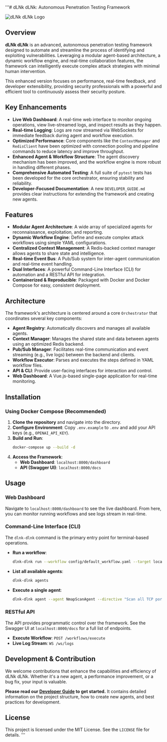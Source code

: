 '''# dLNk dLNk: Autonomous Penetration Testing Framework

![dLNk dLNk Logo](https://raw.githubusercontent.com/dlnkdlnk/framework/main/docs/assets/logo.png) <!-- Placeholder -->

## Overview

**dLNk dLNk** is an advanced, autonomous penetration testing framework designed to automate and streamline the process of identifying and exploiting vulnerabilities. Leveraging a modular agent-based architecture, a dynamic workflow engine, and real-time collaboration features, the framework can intelligently execute complex attack strategies with minimal human intervention.

This enhanced version focuses on performance, real-time feedback, and developer extensibility, providing security professionals with a powerful and efficient tool to continuously assess their security posture.

## Key Enhancements

*   **Live Web Dashboard**: A real-time web interface to monitor ongoing operations, view live-streamed logs, and inspect results as they happen.
*   **Real-time Logging**: Logs are now streamed via WebSockets for immediate feedback during agent and workflow execution.
*   **Optimized Performance**: Core components like the `ContextManager` and `RedisClient` have been optimized with connection pooling and pipeline commands to reduce latency and improve throughput.
*   **Enhanced Agent & Workflow Structure**: The agent discovery mechanism has been improved, and the workflow engine is more robust in handling different phases.
*   **Comprehensive Automated Testing**: A full suite of `pytest` tests has been developed for the core orchestrator, ensuring stability and reliability.
*   **Developer-Focused Documentation**: A new `DEVELOPER_GUIDE.md` provides clear instructions for extending the framework and creating new agents.

## Features

*   **Modular Agent Architecture**: A wide array of specialized agents for reconnaissance, exploitation, and reporting.
*   **Dynamic Workflow Engine**: Define and execute complex attack workflows using simple YAML configurations.
*   **Centralized Context Management**: A Redis-backed context manager allows agents to share state and intelligence.
*   **Real-time Event Bus**: A Pub/Sub system for inter-agent communication and real-time event handling.
*   **Dual Interfaces**: A powerful Command-Line Interface (CLI) for automation and a RESTful API for integration.
*   **Containerized & Reproducible**: Packaged with Docker and Docker Compose for easy, consistent deployment.

## Architecture

The framework's architecture is centered around a core `Orchestrator` that coordinates several key components:

*   **Agent Registry**: Automatically discovers and manages all available agents.
*   **Context Manager**: Manages the shared state and data between agents using an optimized Redis backend.
*   **Pub/Sub Manager**: Facilitates real-time communication and event streaming (e.g., live logs) between the backend and clients.
*   **Workflow Executor**: Parses and executes the steps defined in YAML workflow files.
*   **API & CLI**: Provide user-facing interfaces for interaction and control.
*   **Web Dashboard**: A Vue.js-based single-page application for real-time monitoring.

## Installation

### Using Docker Compose (Recommended)

1.  **Clone the repository** and navigate into the directory.
2.  **Configure Environment**: Copy `.env.example` to `.env` and add your API keys (e.g., `OPENAI_API_KEY`).
3.  **Build and Run**:
    ```bash
    docker-compose up --build -d
    ```
4.  **Access the Framework**:
    *   **Web Dashboard**: `localhost:8000/dashboard`
    *   **API (Swagger UI)**: `localhost:8000/docs`

## Usage

### Web Dashboard

Navigate to `localhost:8000/dashboard` to see the live dashboard. From here, you can monitor running workflows and see logs stream in real-time.

### Command-Line Interface (CLI)

The `dlnk-dlnk` command is the primary entry point for terminal-based operations.

*   **Run a workflow**:
    ```bash
    dlnk-dlnk run --workflow config/default_workflow.yaml --target localhost:8000
    ```

*   **List all available agents**:
    ```bash
    dlnk-dlnk agents
    ```

*   **Execute a single agent**:
    ```bash
    dlnk-dlnk agent --agent NmapScanAgent --directive "Scan all TCP ports" --context '{"target_ip": "192.168.1.1"}'
    ```

### RESTful API

The API provides programmatic control over the framework. See the Swagger UI at `localhost:8000/docs` for a full list of endpoints.

*   **Execute Workflow**: `POST /workflows/execute`
*   **Live Log Stream**: `WS /ws/logs`

## Development & Contribution

We welcome contributions that enhance the capabilities and efficiency of dLNk dLNk. Whether it's a new agent, a performance improvement, or a bug fix, your input is valuable.

**Please read our [Developer Guide](./docs/DEVELOPER_GUIDE.md) to get started.** It contains detailed information on the project structure, how to create new agents, and best practices for development.

## License

This project is licensed under the MIT License. See the `LICENSE` file for details.
'''
